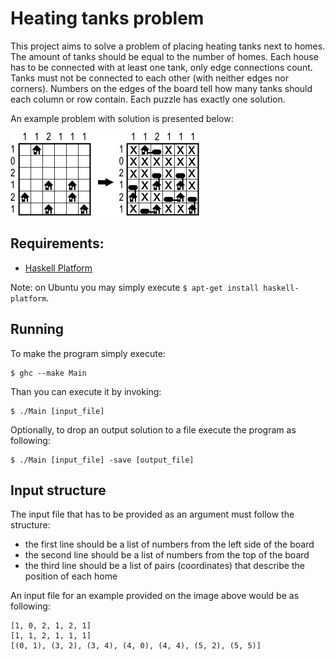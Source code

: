 # Heating tanks problem

This project aims to solve a problem of placing heating tanks next to homes. The amount of tanks should be equal to the number of homes. Each house has to be connected with at least one tank, only edge connections count. Tanks must not be connected to each other (with neither edges nor corners). Numbers on the edges of the board tell how many tanks should each column or row contain. Each puzzle has exactly one solution.

An example problem with solution is presented below: 

![Example board with solution](example.jpg)

## Requirements:

* [Haskell Platform](https://www.haskell.org/platform/)

Note: on Ubuntu you may simply execute `$ apt-get install haskell-platform`.

## Running

To make the program simply execute:

	$ ghc --make Main

Than you can execute it by invoking:

	$ ./Main [input_file]

Optionally, to drop an output solution to a file execute the program as following:

	$ ./Main [input_file] -save [output_file] 

## Input structure

The input file that has to be provided as an argument must follow the structure:

* the first line should be a list of numbers from the left side of the board
* the second line should be a list of numbers from the top of the board
* the third line should be a list of pairs (coordinates) that describe the position of each home

An input file for an example provided on the image above would be as following:

	[1, 0, 2, 1, 2, 1]
	[1, 1, 2, 1, 1, 1]
	[(0, 1), (3, 2), (3, 4), (4, 0), (4, 4), (5, 2), (5, 5)] 


